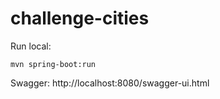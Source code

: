 # challenge-cities

Run local:

```
mvn spring-boot:run
```

Swagger:
http://localhost:8080/swagger-ui.html
